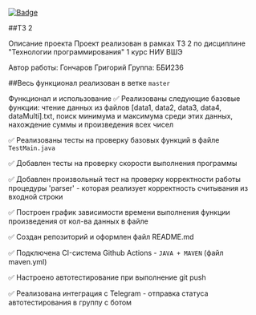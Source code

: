 [![Badge](https://github.com/TimWHitee/techtask2/actions/workflows/javatest.yml/badge.svg)](https://github.com/Zero-Bite/Tech_Task/blob/master/.github/workflows/maven.yml)

##ТЗ 2

Описание проекта
Проект реализован в рамках ТЗ 2 по дисциплине "Технологии программирования" 1 курс НИУ ВШЭ

Автор работы: Гончаров Григорий
Группа: ББИ236

##Весь функционал реализован в ветке `master`

Функционал и использование
✅ Реализованы следующие базовые функции: чтение данных из файлов [data1, data2, data3, data4, dataMulti].txt, поиск минимума и максимума среди этих данных, нахождение суммы и произведения всех чисел

✅ Реализованы тесты на проверку базовых функций в файле `TestMain.java`

✅ Добавлен тесты на проверку скорости выполнения программы

✅ Добавлен произвольный тест на проверку корректности работы процедуры 'parser' - которая реализует корректность считывания из входной строки

✅ Построен график зависимости времени выполнения функции произведения от кол-ва данных в файле

✅ Создан репозиторий и оформлен файл README.md

✅ Подключена CI-система Github Actions - `JAVA + MAVEN` (файл maven.yml)

✅ Настроено автотестирование при выполнение git push

✅ Реализована интеграция с Telegram - отправка статуса автотестирования в группу с ботом